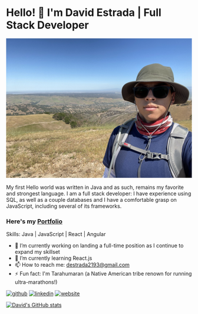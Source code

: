 # Hello! 👋  I'm David Estrada | Full Stack Developer

![Paddling](/images/hiking.jpeg)

My first Hello world was written in Java and as such, remains my favorite and strongest language. I am a full stack developer: I have experience using SQL, as well as a couple databases and I have a comfortable grasp on JavaScript, including several of its frameworks. 
### Here's my [Portfolio](https://dave-estrada.com/)

Skills: Java | JavaScript | React | Angular

- 🔭 I’m currently working on landing a full-time position as I continue to expand my skillset
- 🌱 I’m currently learning React.js 
- 📫 How to reach me: destrada2193@gmail.com 
- ⚡ Fun fact: I'm Tarahumaran (a Native American tribe renown for running ultra-marathons!) 

[<img src='https://cdn.jsdelivr.net/npm/simple-icons@3.0.1/icons/github.svg' alt='github' height='40'>](https://github.com/David-EstradaSD) [<img src='https://cdn.jsdelivr.net/npm/simple-icons@3.0.1/icons/linkedin.svg' alt='linkedin' height='40'>](https://www.linkedin.com/in/https://www.linkedin.com/in/dave-estrada//)  [<img src='https://cdn.jsdelivr.net/npm/simple-icons@3.0.1/icons/icloud.svg' alt='website' height='40'>](https://dave-estrada.com/)  

[![David's GitHub stats](https://github-readme-stats.vercel.app/api?username=David-EstradaSD&theme=tokyonight&show_icons=true)](https://github.com/David-EstradaSD/github-readme-stats)
